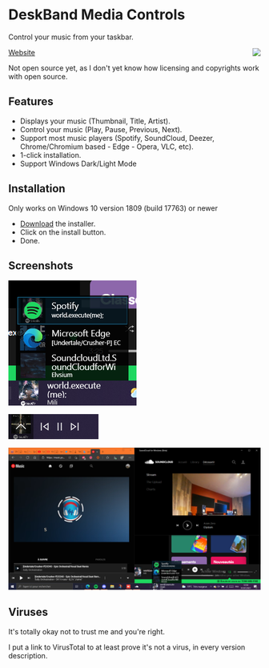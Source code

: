 # DeskBand Media Controls
Control your music from your taskbar.

<img align="right" src="Store/Intro.gif"/>

[Website](https://tom60chat.wixsite.com/katycorp/post/deskband-media-controls-1?lang=en)

Not open source yet, as I don't yet know how licensing and copyrights work with open source.

## Features
- Displays your music (Thumbnail, Title, Artist).
- Control your music (Play, Pause, Previous, Next).
- Support most music players (Spotify, SoundCloud, Deezer, Chrome/Chromium based - Edge - Opera, VLC, etc).
- 1-click installation.
- Support Windows Dark/Light Mode

## Installation
Only works on Windows 10 version 1809 (build 17763) or newer

- [Download](https://github.com/Tom60chat/DeskBand-Media-Controls/releases/tag/release) the installer.
- Click on the install button.
- Done.

## Screenshots
![](Store/Player%20selector%20resize.png)

![](Store/Media%20controls%20Resize.png)

![](Store/Player%20selector.png)

## Viruses
It's totally okay not to trust me and you're right.

I put a link to VirusTotal to at least prove it's not a virus, in every version description.
